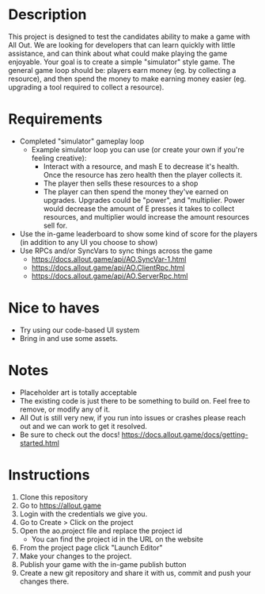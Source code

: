 # Description
This project is designed to test the candidates ability to make a game with All Out. We are looking for developers that can learn quickly with little assistance, and can think about what could make playing the game enjoyable.
Your goal is to create a simple "simulator" style game. The general game loop should be: players earn money (eg. by collecting a resource), and then spend the money to make earning money easier (eg. upgrading a tool required to collect a resource).

# Requirements
 - Completed "simulator" gameplay loop
   - Example simulator loop you can use (or create your own if you're feeling creative):
     - Interact with a resource, and mash E to decrease it's health. Once the resource has zero health then the player collects it.
     - The player then sells these resources to a shop
     - The player can then spend the money they've earned on upgrades. Upgrades could be "power", and "multiplier. Power would decrease the amount of E presses it takes to collect resources, and multiplier would increase the amount resources sell for.
 - Use the in-game leaderboard to show some kind of score for the players (in addition to any UI you choose to show)
 - Use RPCs and/or SyncVars to sync things across the game
   - https://docs.allout.game/api/AO.SyncVar-1.html
   - https://docs.allout.game/api/AO.ClientRpc.html
   - https://docs.allout.game/api/AO.ServerRpc.html

# Nice to haves
 - Try using our code-based UI system
 - Bring in and use some assets.

# Notes
 - Placeholder art is totally acceptable
 - The existing code is just there to be something to build on. Feel free to remove, or modify any of it.
 - All Out is still very new, if you run into issues or crashes please reach out and we can work to get it resolved.
 - Be sure to check out the docs! https://docs.allout.game/docs/getting-started.html

# Instructions
 1. Clone this repository
 2. Go to https://allout.game
 3. Login with the credentials we give you.
 4. Go to Create > Click on the project
 5. Open the ao.project file and replace the project id
    - You can find the project id in the URL on the website
 6. From the project page click "Launch Editor"
 5. Make your changes to the project.
 6. Publish your game with the in-game publish button
 7. Create a new git repository and share it with us, commit and push your changes there.